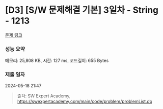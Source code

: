 # [D3] [S/W 문제해결 기본] 3일차 - String - 1213 

[문제 링크](https://swexpertacademy.com/main/code/problem/problemDetail.do?contestProbId=AV14P0c6AAUCFAYi) 

### 성능 요약

메모리: 25,808 KB, 시간: 127 ms, 코드길이: 655 Bytes

### 제출 일자

2024-05-18 21:47



> 출처: SW Expert Academy, https://swexpertacademy.com/main/code/problem/problemList.do
